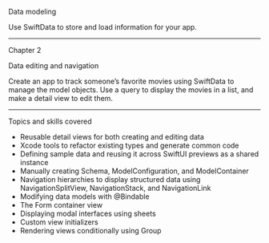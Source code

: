 Data modeling

Use SwiftData to store and load information for your app.

- - - -

Chapter 2

Data editing and navigation

Create an app to track someone’s favorite movies using SwiftData to manage the model objects. Use a query to display the movies in a list, and make a detail view to edit them.

- - - -

Topics and skills covered
* Reusable detail views for both creating and editing data
* Xcode tools to refactor existing types and generate common code
* Defining sample data and reusing it across SwiftUI previews as a shared instance
* Manually creating Schema, ModelConfiguration, and ModelContainer
* Navigation hierarchies to display structured data using NavigationSplitView, NavigationStack, and NavigationLink
* Modifying data models with @Bindable
* The Form container view
* Displaying modal interfaces using sheets
* Custom view initializers
* Rendering views conditionally using Group
